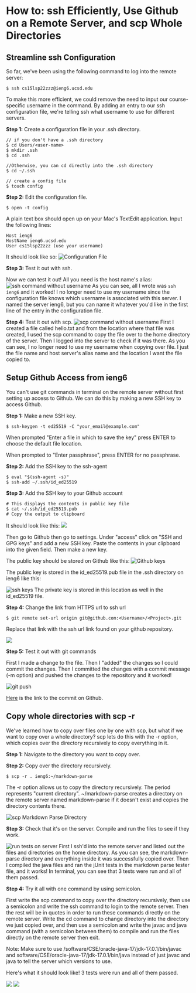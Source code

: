 # How to: ssh Efficiently, Use Github on a Remote Server, and scp Whole Directories

## Streamline ssh Configuration
So far, we've been using the following command to log into the remote server:

    $ ssh cs15lsp22zzz@ieng6.ucsd.edu
To make this more efficient, we could remove the need to input our course-specific username in the command. By adding an entry to our ssh configuration file, we're telling ssh what username to use for different servers.

**Step 1:** Create a configuration file in your .ssh directory. 

```
// if you don't have a .ssh directory
$ cd Users/<user-name>
$ mkdir .ssh
$ cd .ssh

//Otherwise, you can cd directly into the .ssh directory
$ cd ~/.ssh

// create a config file
$ touch config
```

**Step 2:** Edit the configuration file.

    $ open -t config

A plain text box should open up on your Mac's TextEdit application. Input the following lines:
```
Host ieng6
HostName ieng6.ucsd.edu
User cs15lsp22zzz (use your username)
```
It should look like so:
![Configuration File](configFile.png)

**Step 3:** Test it out with ssh.

Now we can test it out! All you need is the host name's alias:
![ssh command without username](sshNoUsername.png)
As you can see, all I wrote was `ssh ieng6` and it worked! I no longer need to use my username since the configuration file knows which username is associated with this server. I named the server ieng6, but you can name it whatever you'd like in the first line of the entry in the configuration file.

**Step 4:** Test it out with scp.
![scp command without username](scpNoUsername.png)
First I created a file called hello.txt and from the location where that file was created, I used the scp command to copy the file over to the home directory of the server. Then I logged into the server to check if it was there. As you can see, I no longer need to use my username when copying over file. I just the file name and host server's alias name and the location I want the file copied to.

## Setup Github Access from ieng6
You can't use git commands in terminal on the remote server without first setting up access to Github. We can do this by making a new SSH key to access Github.

**Step 1:** Make a new SSH key.

    $ ssh-keygen -t ed25519 -C "your_email@example.com"

When prompted "Enter a file in which to save the key" press ENTER to choose the default file location.

When prompted to "Enter passphrase", press ENTER for no passphrase.

**Step 2:** Add the SSH key to the ssh-agent

    $ eval "$(ssh-agent -s)"
    $ ssh-add ~/.ssh/id_ed25519

**Step 3:** Add the SSH key to your Github account

    # This displays the contents in public key file
    $ cat ~/.ssh/id_ed25519.pub
    # Copy the output to clipboard

It should look like this:
![](keylocation.png)

Then go to Github then go to settings. Under "access" click on "SSH and GPG keys" and add a new SSH key. Paste the contents in your clipboard into the given field. Then make a new key. 

The public key should be stored on Github like this:
![Github keys](GithubKey.png)

The public key is stored in the id_ed25519.pub file in the .ssh directory on ieng6 like this:

![ssh keys](keys.png)
The private key is stored in this location as well in the id_ed25519 file.

**Step 4:** Change the link from HTTPS url to ssh url

    $ git remote set-url origin git@github.com:<Username>/<Project>.git
Replace that link with the ssh url link found on your github repository.

![](sshLink.png)

**Step 5:** Test it out with git commands

First I made a change to the file. Then I "added" the changes so I could commit the changes. Then I committed the changes with a commit message (-m option) and pushed the changes to the repository and it worked!

![git push](gitPush.png)

[Here](https://github.com/m-chenh/markdown-parser/commit/01448b13111dbe31b7ed24462d8f332b20a3a91f) is the link to the commit on Github.

## Copy whole directories with scp -r
We've learned how to copy over files one by one with scp, but what if we want to copy over a whole directory? scp lets do this with the -r option, which copies over the directory recursively to copy everything in it.

**Step 1:** Navigate to the directory you want to copy over.

**Step 2:** Copy over the directory recursively.
    
    $ scp -r . ieng6:~/markdown-parse

The -r option allows us to copy the directory recursively. The period represents "current directory".  ~/markdown-parse creates a directory on the remote server named markdown-parse if it doesn't exist and copies the directory contents there.

![scp Markdown Parse Directory](scpR.png)

**Step 3:** Check that it's on the server. Compile and run the files to see if they work.

![run tests on server](checkAndRun.png)
First I ssh'd into the remote server and listed out the files and directories on the home directory. As you can see, the markdown-parse directory and everything inside it was successfully copied over. Then I compiled the java files and ran the jUnit tests in the markdown parse tester file, and it works! In terminal, you can see that 3 tests were run and all of them passed.

**Step 4:** Try it all with one command by using semicolon.

First write the scp command to copy over the directory recursively, then use a semicolon and write the ssh command to login to the remote server. Then the rest will be in quotes in order to run these commands directly on the remote server. Write the cd command to change directory into the directory we just copied over, and then use a semicolon and write the javac and java command (with a semicolon between them) to compile and run the files directly on the remote server then exit.

Note: Make sure to use /software/CSE/oracle-java-17/jdk-17.0.1/bin/javac and software/CSE/oracle-java-17/jdk-17.0.1/bin/java instead of just javac and java to tell the server which versions to use.

Here's what it should look like! 3 tests were run and all of them passed.

![](oneLine.png)
![](passed.png)
